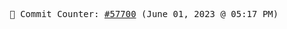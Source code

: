 <p align="center">
    <samp>
        📮 Commit Counter: <a href="https://github.com/Javascript-void0/Javascript-void0/commits/main">#57700</a> (June 01, 2023 @ 05:17 PM)
    </samp>
</p>